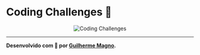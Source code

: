 # Coding Challenges 💪
<p align="center">
<img src="https://i.imgur.com/UdUM8ag.png" alt="Coding Challenges" title="Coding Challenges">
</p>

---
**Desenvolvido com 💜 por [Guilherme Magno](https://github.com/devmagno/).**
